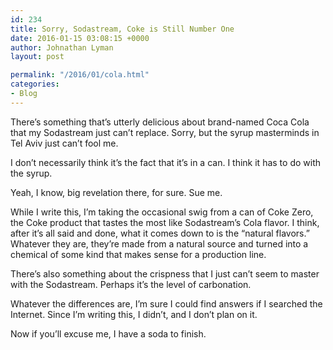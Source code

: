 ```yaml
---
id: 234
title: Sorry, Sodastream, Coke is Still Number One
date: 2016-01-15 03:08:15 +0000
author: Johnathan Lyman
layout: post

permalink: "/2016/01/cola.html"
categories:
- Blog
---
```

There’s something that’s utterly delicious about brand-named Coca Cola that my Sodastream just can’t replace. Sorry, but the syrup masterminds in Tel Aviv just can’t fool me.

I don’t necessarily think it’s the fact that it’s in a can. I think it has to do with the syrup.

Yeah, I know, big revelation there, for sure. Sue me.

While I write this, I’m taking the occasional swig from a can of Coke Zero, the Coke product that tastes the most like Sodastream’s Cola flavor. I think, after it’s all said and done, what it comes down to is the “natural flavors.” Whatever they are, they’re made from a natural source and turned into a chemical of some kind that makes sense for a production line.

There’s also something about the crispness that I just can’t seem to master with the Sodastream. Perhaps it’s the level of carbonation.

Whatever the differences are, I’m sure I could find answers if I searched the Internet. Since I’m writing this, I didn’t, and I don’t plan on it.

Now if you’ll excuse me, I have a soda to finish.